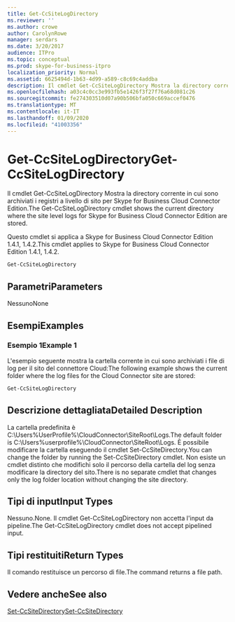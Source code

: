 ```yaml
---
title: Get-CcSiteLogDirectory
ms.reviewer: ''
ms.author: crowe
author: CarolynRowe
manager: serdars
ms.date: 3/20/2017
audience: ITPro
ms.topic: conceptual
ms.prod: skype-for-business-itpro
localization_priority: Normal
ms.assetid: 6625494d-1b63-4d99-a589-c8c69c4addba
description: Il cmdlet Get-CcSiteLogDirectory Mostra la directory corrente in cui sono archiviati i registri a livello di sito per Skype for Business Cloud Connector Edition.
ms.openlocfilehash: a03c4c0cc3e993fb5e1426f3f27f76a68d081c26
ms.sourcegitcommit: fe274303510d07a90b506bfa050c669accef0476
ms.translationtype: MT
ms.contentlocale: it-IT
ms.lasthandoff: 01/09/2020
ms.locfileid: "41003356"
---
```

# <a name="get-ccsitelogdirectory"></a><span data-ttu-id="76920-103">Get-CcSiteLogDirectory</span><span class="sxs-lookup"><span data-stu-id="76920-103">Get-CcSiteLogDirectory</span></span>
 
<span data-ttu-id="76920-104">Il cmdlet Get-CcSiteLogDirectory Mostra la directory corrente in cui sono archiviati i registri a livello di sito per Skype for Business Cloud Connector Edition.</span><span class="sxs-lookup"><span data-stu-id="76920-104">The Get-CcSiteLogDirectory cmdlet shows the current directory where the site level logs for Skype for Business Cloud Connector Edition are stored.</span></span> 
  
<span data-ttu-id="76920-105">Questo cmdlet si applica a Skype for Business Cloud Connector Edition 1.4.1, 1.4.2.</span><span class="sxs-lookup"><span data-stu-id="76920-105">This cmdlet applies to Skype for Business Cloud Connector Edition 1.4.1, 1.4.2.</span></span>
  
```powershell
Get-CcSiteLogDirectory
```

## <a name="parameters"></a><span data-ttu-id="76920-106">Parametri</span><span class="sxs-lookup"><span data-stu-id="76920-106">Parameters</span></span>

<span data-ttu-id="76920-107">Nessuno</span><span class="sxs-lookup"><span data-stu-id="76920-107">None</span></span>
  
## <a name="examples"></a><span data-ttu-id="76920-108">Esempi</span><span class="sxs-lookup"><span data-stu-id="76920-108">Examples</span></span>
<span data-ttu-id="76920-109"><a name="Examples"> </a></span><span class="sxs-lookup"><span data-stu-id="76920-109"></span></span>

### <a name="example-1"></a><span data-ttu-id="76920-110">Esempio 1</span><span class="sxs-lookup"><span data-stu-id="76920-110">Example 1</span></span>

<span data-ttu-id="76920-111">L'esempio seguente mostra la cartella corrente in cui sono archiviati i file di log per il sito del connettore Cloud:</span><span class="sxs-lookup"><span data-stu-id="76920-111">The following example shows the current folder where the log files for the Cloud Connector site are stored:</span></span>
  
```powershell
Get-CcSiteLogDirectory
```

## <a name="detailed-description"></a><span data-ttu-id="76920-112">Descrizione dettagliata</span><span class="sxs-lookup"><span data-stu-id="76920-112">Detailed Description</span></span>
<span data-ttu-id="76920-113"><a name="DetailedDescription"> </a></span><span class="sxs-lookup"><span data-stu-id="76920-113"></span></span>

<span data-ttu-id="76920-114">La cartella predefinita è C:\Users\%UserProfile%\CloudConnector\SiteRoot\Logs.</span><span class="sxs-lookup"><span data-stu-id="76920-114">The default folder is C:\Users\%userprofile%\CloudConnector\SiteRoot\Logs.</span></span> <span data-ttu-id="76920-115">È possibile modificare la cartella eseguendo il cmdlet Set-CcSiteDirectory.</span><span class="sxs-lookup"><span data-stu-id="76920-115">You can change the folder by running the Set-CcSiteDirectory cmdlet.</span></span> <span data-ttu-id="76920-116">Non esiste un cmdlet distinto che modifichi solo il percorso della cartella del log senza modificare la directory del sito.</span><span class="sxs-lookup"><span data-stu-id="76920-116">There is no separate cmdlet that changes only the log folder location without changing the site directory.</span></span>
  
## <a name="input-types"></a><span data-ttu-id="76920-117">Tipi di input</span><span class="sxs-lookup"><span data-stu-id="76920-117">Input Types</span></span>
<span data-ttu-id="76920-118"><a name="InputTypes"> </a></span><span class="sxs-lookup"><span data-stu-id="76920-118"></span></span>

<span data-ttu-id="76920-119">Nessuno.</span><span class="sxs-lookup"><span data-stu-id="76920-119">None.</span></span> <span data-ttu-id="76920-120">Il cmdlet Get-CcSiteLogDirectory non accetta l'input da pipeline.</span><span class="sxs-lookup"><span data-stu-id="76920-120">The Get-CcSiteLogDirectory cmdlet does not accept pipelined input.</span></span>
  
## <a name="return-types"></a><span data-ttu-id="76920-121">Tipi restituiti</span><span class="sxs-lookup"><span data-stu-id="76920-121">Return Types</span></span>
<span data-ttu-id="76920-122"><a name="ReturnTypes"> </a></span><span class="sxs-lookup"><span data-stu-id="76920-122"></span></span>

<span data-ttu-id="76920-123">Il comando restituisce un percorso di file.</span><span class="sxs-lookup"><span data-stu-id="76920-123">The command returns a file path.</span></span>
  
## <a name="see-also"></a><span data-ttu-id="76920-124">Vedere anche</span><span class="sxs-lookup"><span data-stu-id="76920-124">See also</span></span>
<span data-ttu-id="76920-125"><a name="ReturnTypes"> </a></span><span class="sxs-lookup"><span data-stu-id="76920-125"></span></span>

[<span data-ttu-id="76920-126">Set-CcSiteDirectory</span><span class="sxs-lookup"><span data-stu-id="76920-126">Set-CcSiteDirectory</span></span>](set-ccsitedirectory.md)
  

